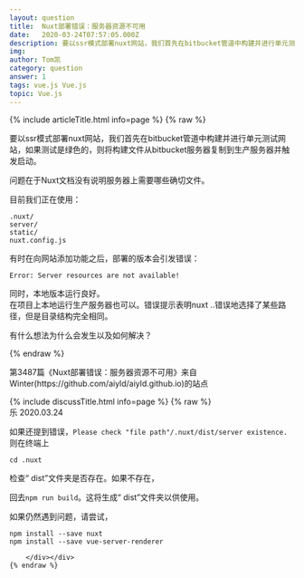 ```yaml
---
layout: question
title:  Nuxt部署错误：服务器资源不可用
date:   2020-03-24T07:57:05.000Z
description: 要以ssr模式部署nuxt网站，我们首先在bitbucket管道中构建并进行单元测试网站，如果测试是绿色的，则将构建文件从bitbucket服务器复制到生...
img: 
author: Tom凯
category: question
answer: 1
tags: vue.js Vue.js
topic: Vue.js
---
```

<div class="article-root">
  <div class="article">
    {% include articleTitle.html info=page %}
    {% raw %}
    <div class="article-content"><p><font style="vertical-align: inherit;"><font style="vertical-align: inherit;">要以ssr模式部署nuxt网站，我们首先在bitbucket管道中构建并进行单元测试网站，如果测试是绿色的，则将构建文件从bitbucket服务器复制到生产服务器并触发启动。</font></font></p>

<p><font style="vertical-align: inherit;"><font style="vertical-align: inherit;">问题在于Nuxt文档没有说明服务器上需要哪些确切文件。 </font></font></p>

<p><font style="vertical-align: inherit;"><font style="vertical-align: inherit;">目前我们正在使用：  </font></font></p>

<pre><code>.nuxt/  <font></font>
server/  <font></font>
static/  <font></font>
nuxt.config.js <font></font>
</code></pre>

<p><font style="vertical-align: inherit;"><font style="vertical-align: inherit;">有时在向网站添加功能之后，部署的版本会引发错误：</font></font></p>

<pre><code>Error: Server resources are not available!
</code></pre>

<p><font style="vertical-align: inherit;"><font style="vertical-align: inherit;">同时，本地版本运行良好。</font></font><br><font style="vertical-align: inherit;"><font style="vertical-align: inherit;">
在项目上本地运行生产服务器也可以。</font><font style="vertical-align: inherit;">错误提示表明nuxt ..错误地选择了某些路径，但是目录结构完全相同。</font></font></p>

<p><font style="vertical-align: inherit;"><font style="vertical-align: inherit;">有什么想法为什么会发生以及如何解决？</font></font></p></div>
    {% endraw %}
  </div>
  <p class="winter_mark">第3487篇《Nuxt部署错误：服务器资源不可用》来自Winter(https://github.com/aiyld/aiyld.github.io)的站点</p>
  <div class="discuss-wrapper">
    {% include discussTitle.html info=page %}
    {% raw %}
    <div class="discuss-item">
        <div class="discuss-parent">
          <div class="discuss-meta">
            <span class="discuss-user">乐</span>
            <span class="discuss-time">2020.03.24</span>
          </div>
          <div class="discuss-comment"><p><font style="vertical-align: inherit;"><font style="vertical-align: inherit;">如果还提到错误，</font></font><code>Please check "file path"/.nuxt/dist/server existence.</code><font style="vertical-align: inherit;"><font style="vertical-align: inherit;">
则在终端上</font></font></p>

<p><code>cd .nuxt</code></p>

<p><font style="vertical-align: inherit;"><font style="vertical-align: inherit;">检查“ dist”文件夹是否存在。</font><font style="vertical-align: inherit;">如果不存在，</font></font></p>

<p><font style="vertical-align: inherit;"><font style="vertical-align: inherit;">回去</font></font><code>npm run build</code><font style="vertical-align: inherit;"><font style="vertical-align: inherit;">。</font><font style="vertical-align: inherit;">这将生成“ dist”文件夹以供使用。</font></font></p>

<p><font style="vertical-align: inherit;"><font style="vertical-align: inherit;">如果仍然遇到问题，请尝试， </font></font></p>

<pre><code>npm install --save nuxt<font></font>
npm install --save vue-server-renderer<font></font>
</code></pre></div>
        </div></div>
    {% endraw %}
  </div>
<div>
